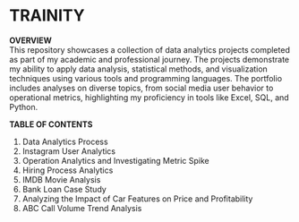 # TRAINITY

**OVERVIEW** <br>
This repository showcases a collection of data analytics projects completed as part of my academic and professional journey. The projects demonstrate my ability to apply data analysis, statistical methods, and visualization techniques using various tools and programming languages. The portfolio includes analyses on diverse topics, from social media user behavior to operational metrics, highlighting my proficiency in tools like Excel, SQL, and Python.

**TABLE OF CONTENTS**
1. Data Analytics Process
2. Instagram User Analytics
3. Operation Analytics and Investigating Metric Spike
4. Hiring Process Analytics
5. IMDB Movie Analysis
6. Bank Loan Case Study
7. Analyzing the Impact of Car Features on Price and Profitability
8. ABC Call Volume Trend Analysis
